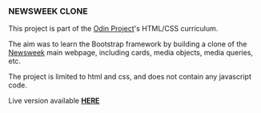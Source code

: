 ### NEWSWEEK CLONE

This project is part of the [Odin Project](https://www.theodinproject.com/)'s HTML/CSS curriculum.

The aim was to learn the Bootstrap framework by building a clone of the [Newsweek](newsweek.com) main webpage, including cards, media objects, media queries, etc.

The project is limited to html and css, and does not contain any javascript code.

Live version available **[HERE](https://kikupiku.github.io/newsweek-clone/)**